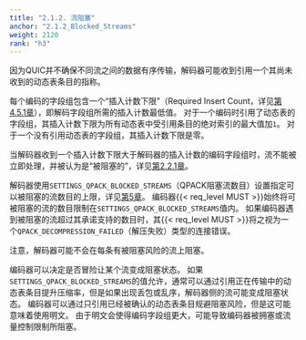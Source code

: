 ```yaml
---
title: "2.1.2. 流阻塞"
anchor: "2.1.2_Blocked_Streams"
weight: 2120
rank: "h3"
---
```



因为QUIC并不确保不同流之间的数据有序传输，解码器可能收到引用一个其尚未收到的动态表条目的指称。

每个编码的字段组包含一个“插入计数下限”（Required Insert Count，详见[第4.5.1章]()），即解码字段组所需的插入计数最低值。
对于一个编码时引用了动态表的字段组，其插入计数下限为所有动态表中受引用条目的绝对索引的最大值加`1`。
对于一个没有引用动态表的字段组，其插入计数下限是零。

当解码器收到一个插入计数下限大于解码器的插入计数的编码字段组时，流不能被立即处理，并被认为是“被阻塞的”，详见[第2.2.1章]()。

解码器使用`SETTINGS_QPACK_BLOCKED_STREAMS`（QPACK阻塞流数目）设置指定可以被阻塞的流数目的上限，详见[第5章]()。
编码器{{< req_level MUST >}}始终将可被阻塞的流的数目限制在`SETTINGS_QPACK_BLOCKED_STREAMS`值内。
如果编码器遇到被阻塞的流超过其承诺支持的数目时，其{{< req_level MUST >}}将之视为一个`QPACK_DECOMPRESSION_FAILED`（解压失败）类型的连接错误。

注意，解码器可能不会在每条有被阻塞风险的流上阻塞。

编码器可以决定是否冒险让某个流变成阻塞状态。
如果`SETTINGS_QPACK_BLOCKED_STREAMS`的值允许，通常可以通过引用正在传输中的动态表条目提升压缩率，但是如果出现丢包或乱序，解码器侧的流可能变成阻塞状态。
编码器可以通过只引用已经被确认的动态表条目规避阻塞风险，但是这可能意味着使用明文。
由于明文会使得编码字段组更大，可能导致编码器被拥塞或流量控制限制所阻塞。
